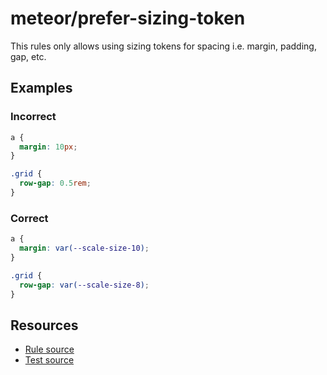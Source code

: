 # meteor/prefer-sizing-token

This rules only allows using sizing tokens for spacing i.e. margin, padding, gap, etc.

## Examples

### Incorrect

```css
a {
  margin: 10px;
}
```

```css
.grid {
  row-gap: 0.5rem;
}
```

### Correct

```css
a {
  margin: var(--scale-size-10);
}
```

```css
.grid {
  row-gap: var(--scale-size-8);
}
```

## Resources

- [Rule source](https://github.com/oinpanel/meteor/blob/main/packages/stylelint-plugin-meteor/src/rules/prefer-sizing-token/index.ts)
- [Test source](https://github.com/oinpanel/meteor/blob/main/packages/stylelint-plugin-meteor/src/rules/prefer-sizing-token/prefer-sizing-token.test.ts)
